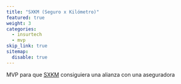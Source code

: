 ```yaml
---
title: "SXKM (Seguro x Kilómetro)"
featured: true
weight: 3
categories:
  - insurtech
  - mvp
skip_link: true
sitemap:
  disable: true
---
```


MVP para que [SXKM](https://sxkm.mx/) consiguiera una alianza con una aseguradora
<!--more-->
